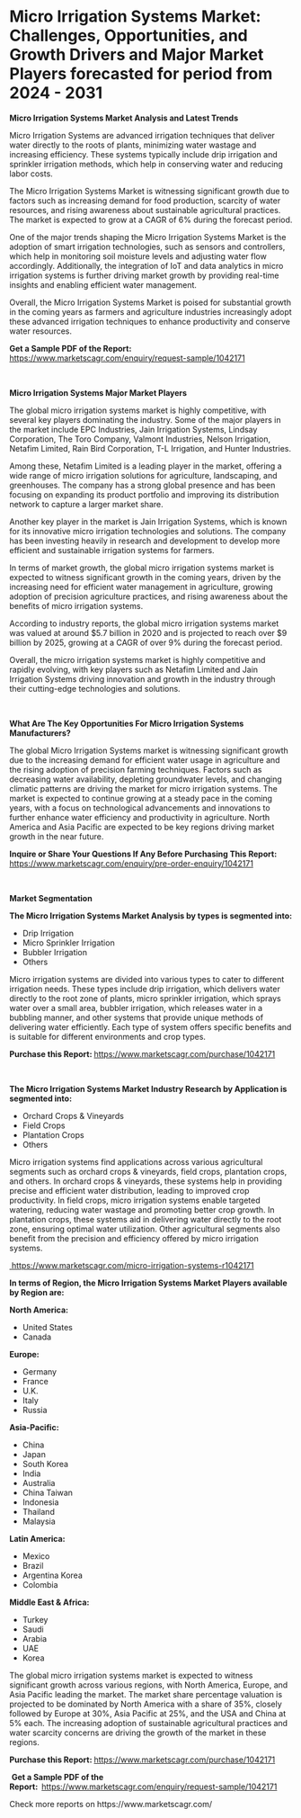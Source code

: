 <p><h1>Micro Irrigation Systems Market: Challenges, Opportunities, and Growth Drivers and Major Market Players forecasted for period from 2024 - 2031</h1></p><p><strong>Micro Irrigation Systems Market Analysis and Latest Trends</strong></p>
<p><p>Micro Irrigation Systems are advanced irrigation techniques that deliver water directly to the roots of plants, minimizing water wastage and increasing efficiency. These systems typically include drip irrigation and sprinkler irrigation methods, which help in conserving water and reducing labor costs.</p><p>The Micro Irrigation Systems Market is witnessing significant growth due to factors such as increasing demand for food production, scarcity of water resources, and rising awareness about sustainable agricultural practices. The market is expected to grow at a CAGR of 6% during the forecast period.</p><p>One of the major trends shaping the Micro Irrigation Systems Market is the adoption of smart irrigation technologies, such as sensors and controllers, which help in monitoring soil moisture levels and adjusting water flow accordingly. Additionally, the integration of IoT and data analytics in micro irrigation systems is further driving market growth by providing real-time insights and enabling efficient water management.</p><p>Overall, the Micro Irrigation Systems Market is poised for substantial growth in the coming years as farmers and agriculture industries increasingly adopt these advanced irrigation techniques to enhance productivity and conserve water resources.</p></p>
<p><strong>Get a Sample PDF of the Report:&nbsp;</strong> <a href="https://www.marketscagr.com/enquiry/request-sample/1042171">https://www.marketscagr.com/enquiry/request-sample/1042171</a></p>
<p>&nbsp;</p>
<p><strong>Micro Irrigation Systems Major Market Players</strong></p>
<p><p>The global micro irrigation systems market is highly competitive, with several key players dominating the industry. Some of the major players in the market include EPC Industries, Jain Irrigation Systems, Lindsay Corporation, The Toro Company, Valmont Industries, Nelson Irrigation, Netafim Limited, Rain Bird Corporation, T-L Irrigation, and Hunter Industries.</p><p>Among these, Netafim Limited is a leading player in the market, offering a wide range of micro irrigation solutions for agriculture, landscaping, and greenhouses. The company has a strong global presence and has been focusing on expanding its product portfolio and improving its distribution network to capture a larger market share.</p><p>Another key player in the market is Jain Irrigation Systems, which is known for its innovative micro irrigation technologies and solutions. The company has been investing heavily in research and development to develop more efficient and sustainable irrigation systems for farmers.</p><p>In terms of market growth, the global micro irrigation systems market is expected to witness significant growth in the coming years, driven by the increasing need for efficient water management in agriculture, growing adoption of precision agriculture practices, and rising awareness about the benefits of micro irrigation systems.</p><p>According to industry reports, the global micro irrigation systems market was valued at around $5.7 billion in 2020 and is projected to reach over $9 billion by 2025, growing at a CAGR of over 9% during the forecast period.</p><p>Overall, the micro irrigation systems market is highly competitive and rapidly evolving, with key players such as Netafim Limited and Jain Irrigation Systems driving innovation and growth in the industry through their cutting-edge technologies and solutions.</p></p>
<p>&nbsp;</p>
<p><strong>What Are The Key Opportunities For Micro Irrigation Systems Manufacturers?</strong></p>
<p><p>The global Micro Irrigation Systems market is witnessing significant growth due to the increasing demand for efficient water usage in agriculture and the rising adoption of precision farming techniques. Factors such as decreasing water availability, depleting groundwater levels, and changing climatic patterns are driving the market for micro irrigation systems. The market is expected to continue growing at a steady pace in the coming years, with a focus on technological advancements and innovations to further enhance water efficiency and productivity in agriculture. North America and Asia Pacific are expected to be key regions driving market growth in the near future.</p></p>
<p><strong>Inquire or Share Your Questions If Any Before Purchasing This Report:</strong> <a href="https://www.marketscagr.com/enquiry/pre-order-enquiry/1042171">https://www.marketscagr.com/enquiry/pre-order-enquiry/1042171</a></p>
<p>&nbsp;</p>
<p><strong>Market Segmentation</strong></p>
<p><strong>The Micro Irrigation Systems Market Analysis by types is segmented into:</strong></p>
<p><ul><li>Drip Irrigation</li><li>Micro Sprinkler Irrigation</li><li>Bubbler Irrigation</li><li>Others</li></ul></p>
<p><p>Micro irrigation systems are divided into various types to cater to different irrigation needs. These types include drip irrigation, which delivers water directly to the root zone of plants, micro sprinkler irrigation, which sprays water over a small area, bubbler irrigation, which releases water in a bubbling manner, and other systems that provide unique methods of delivering water efficiently. Each type of system offers specific benefits and is suitable for different environments and crop types.</p></p>
<p><strong>Purchase this Report:&nbsp;</strong><a href="https://www.marketscagr.com/purchase/1042171">https://www.marketscagr.com/purchase/1042171</a></p>
<p>&nbsp;</p>
<p><strong>The Micro Irrigation Systems Market Industry Research by Application is segmented into:</strong></p>
<p><ul><li>Orchard Crops & Vineyards</li><li>Field Crops</li><li>Plantation Crops</li><li>Others</li></ul></p>
<p><p>Micro irrigation systems find applications across various agricultural segments such as orchard crops & vineyards, field crops, plantation crops, and others. In orchard crops & vineyards, these systems help in providing precise and efficient water distribution, leading to improved crop productivity. In field crops, micro irrigation systems enable targeted watering, reducing water wastage and promoting better crop growth. In plantation crops, these systems aid in delivering water directly to the root zone, ensuring optimal water utilization. Other agricultural segments also benefit from the precision and efficiency offered by micro irrigation systems.</p></p>
<p><a href="https://www.marketscagr.com/micro-irrigation-systems-r1042171">&nbsp;https://www.marketscagr.com/micro-irrigation-systems-r1042171</a></p>
<p><strong>In terms of Region, the Micro Irrigation Systems Market Players available by Region are:</strong></p>
<p>
    <p> <strong> North America: </strong>
        <ul>
            <li>United States</li>
            <li>Canada</li>
        </ul>
        </p> 
    <p> <strong> Europe: </strong>
        <ul>
            <li>Germany</li>
            <li>France</li>
            <li>U.K.</li>
            <li>Italy</li>
            <li>Russia</li>
        </ul>
        </p> 
    <p> <strong> Asia-Pacific: </strong>
        <ul>
            <li>China</li>
            <li>Japan</li>
            <li>South Korea</li>
            <li>India</li>
            <li>Australia</li>
            <li>China Taiwan</li>
            <li>Indonesia</li>
            <li>Thailand</li>
            <li>Malaysia</li>
        </ul>
        </p> 
    <p> <strong> Latin America: </strong>
        <ul>
            <li>Mexico</li>
            <li>Brazil</li>
            <li>Argentina Korea</li>
            <li>Colombia</li>
        </ul>
        </p> 
    <p> <strong> Middle East & Africa: </strong>
        <ul>
            <li>Turkey</li>
            <li>Saudi</li>
            <li>Arabia</li>
            <li>UAE</li>
            <li>Korea</li>
        </ul>
    </p>
    </p>
<p><p>The global micro irrigation systems market is expected to witness significant growth across various regions, with North America, Europe, and Asia Pacific leading the market. The market share percentage valuation is projected to be dominated by North America with a share of 35%, closely followed by Europe at 30%, Asia Pacific at 25%, and the USA and China at 5% each. The increasing adoption of sustainable agricultural practices and water scarcity concerns are driving the growth of the market in these regions.</p></p>
<p><strong>Purchase this Report: </strong><a href="https://www.marketscagr.com/purchase/1042171">https://www.marketscagr.com/purchase/1042171</a></p>
<p>&nbsp;<strong>Get a Sample PDF of the Report:&nbsp;&nbsp;</strong><a href="https://www.marketscagr.com/enquiry/request-sample/1042171">https://www.marketscagr.com/enquiry/request-sample/1042171</a></p>
<p><strong></strong></p>
<p>Check more reports on https://www.marketscagr.com/</p>